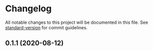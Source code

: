 # Changelog

All notable changes to this project will be documented in this file.
See [standard-version](https://github.com/conventional-changelog/standard-version) for commit guidelines.

## 0.1.1 (2020-08-12)
